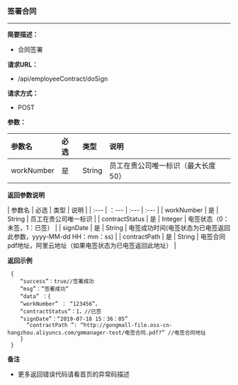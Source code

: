 ### 签署合同

---

**简要描述：**

* 合同签署

**请求URL：**

* /api/employeeContract/doSign

**请求方式：**

* POST

**参数：**

| 参数名 | 必选 | 类型 | 说明 |
| :--- | :--- | :--- | :--- |
| workNumber | 是 | String | 员工在贵公司唯一标识（最大长度50） |

**返回参数说明**

| 参数名 | 必选 | 类型 | 说明 |
| :--- | ：--- | :--- | :--- |
| workNumber | 是 | String | 员工在贵公司唯一标识 |
| contractStatus | 是 | Integer | 电签状态（0：未签，1：已签） |
| signDate | 是 | String | 电签成功时间(电签状态为已电签返回此参数，yyyy-MM-dd HH：mm：ss) |
| contractPath | 是 | String | 电签合同pdf地址，阿里云地址（如果电签状态为已电签返回此地址） |


**返回示例**

```
 {
    “success”：true//签署成功
    “msg”：“签署成功”  
    “data” ：{
    “workNumber” ： “123456”，
    “contractStatus”：1，//已签
    “signDate”：“2019-07-18 15：36：05”
      “contractPath ”: “http://gongmall-file.oss-cn-hangzhou.aliyuncs.com/gmmanager-test/电签合同.pdf?” //电签合同地址 
    }
 }
```

**备注**

* 更多返回错误代码请看首页的异常码描述



